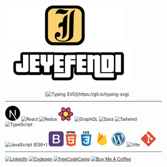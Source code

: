 <p float="left"><a href="https://www.jeyefendi.com"><img width="128" src="https://raw.githubusercontent.com/jeyefendi/assets/main/space.png"></a><a href="https://www.jeyefendi.com"><img src="./public/favicon.webp" alt="Logo" height="128"></a><a href="https://www.jeyefendi.com"><img width="128" src="https://raw.githubusercontent.com/jeyefendi/assets/main/space.png"></a><a href="https://www.jeyefendi.com"><img src="https://github.com/jeyefendi/assets/blob/main/nick.png?raw=true" alt="Nick"></a></p>

<a href="https://www.jeyefendi.com"><img width="128" height="1" src="https://raw.githubusercontent.com/jeyefendi/assets/main/space.png"></a>[![Typing SVG](https://readme-typing-svg.demolab.com?font=Concert+One&size=18&duration=3000&pause=1000&color=000000&center=true&vCenter=true&width=128&height=24&lines=jeyefendi.com;onClick+Logo!)](https://git.io/typing-svg)

---

<p float="left"><img alt="Next" width="48px" src="https://github.com/jeyefendi/assets/blob/main/nextjs.svg"/> <img alt="React" width="48px" src="https://upload.wikimedia.org/wikipedia/commons/a/a7/React-icon.svg"/> <img alt="Redux" width="48px" src="https://cdn.worldvectorlogo.com/logos/redux.svg"/> <img alt="React-Query" width="48px" src="https://github.com/jeyefendi/assets/blob/main/react-query.svg"/> <img alt="GraphQL" width="48px" src="https://upload.wikimedia.org/wikipedia/commons/thumb/1/17/GraphQL_Logo.svg/800px-GraphQL_Logo.svg.png"/> <img alt="Sass" width="48px" src="https://upload.wikimedia.org/wikipedia/commons/9/96/Sass_Logo_Color.svg"/> <img alt="Tailwind" width="48px" src="https://upload.wikimedia.org/wikipedia/commons/d/d5/Tailwind_CSS_Logo.svg"/> <img alt="TypeScript" width="48px" src="https://upload.wikimedia.org/wikipedia/commons/4/4c/Typescript_logo_2020.svg"/></p>

<p><img alt="JavaScript (ES6+)" width="48px" src="https://camo.githubusercontent.com/91228d257e95671becc33c70fc337100a6cc0aebaa01d1a75377eb55374563d0/68747470733a2f2f63646e2e69636f6e73636f75742e636f6d2f69636f6e2f667265652f706e672d3531322f6a6176617363726970742d323735323134382d323238343936352e706e67"/> <img alt="Bootstrap" width="48px" src="https://raw.githubusercontent.com/github/explore/80688e429a7d4ef2fca1e82350fe8e3517d3494d/topics/bootstrap/bootstrap.png"/><img alt="HTML" width="48px" src="https://raw.githubusercontent.com/github/explore/80688e429a7d4ef2fca1e82350fe8e3517d3494d/topics/html/html.png"/><img alt="CSS" width="48px" src="https://raw.githubusercontent.com/github/explore/80688e429a7d4ef2fca1e82350fe8e3517d3494d/topics/css/css.png"/> <img alt="Firebase" width="48px" src="https://raw.githubusercontent.com/github/explore/80688e429a7d4ef2fca1e82350fe8e3517d3494d/topics/firebase/firebase.png"/> <img alt="Wordpress" width="48px" src="https://github.com/jeyefendi/assets/blob/main/wordpress.png"/> <img alt="Vite" width="48px" src="https://cdn.worldvectorlogo.com/logos/vitejs.svg"/> <img alt="Git" width="48px" src="https://github.com/jeyefendi/assets/blob/main/git.png"/></p>

---

<p float="left"><a href="https://www.linkedin.com/in/jeyefendi/"><img src="https://upload.wikimedia.org/wikipedia/commons/0/01/LinkedIn_Logo.svg" alt="LinkedIn" height="32" width="128"></a> <a href="https://codepen.io/jeyefendi"><img src="https://upload.wikimedia.org/wikipedia/commons/9/9a/CodePen_logo.png" alt="Codepen" height="32" width="160"></a> <a href="https://www.freecodecamp.org/jeyefendi"><img src="https://design-style-guide.freecodecamp.org/downloads/fcc_primary_large.jpg" alt="freeCodeCamp" height="32" width="160"></a> <a href="https://www.buymeacoffee.com/jeyefendi"><img src="https://cdn.buymeacoffee.com/buttons/default-orange.png" alt="Buy Me A Coffee" height="32" width="128"></a>
